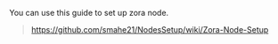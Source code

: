 
You can use this guide to set up zora node.

> https://github.com/smahe21/NodesSetup/wiki/Zora-Node-Setup
